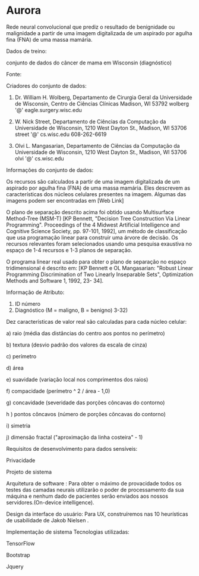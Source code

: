 # Aurora

Rede neural convolucional que prediz o resultado de benignidade ou malignidade  a partir de uma imagem digitalizada de um aspirado por agulha fina (FNA) de uma massa mamária.  

Dados de treino:

conjunto de dados do câncer de mama em Wisconsin (diagnóstico)

Fonte:

Criadores do conjunto de dados:

1. Dr. William H. Wolberg, Departamento de Cirurgia Geral da
Universidade de Wisconsin, Centro de Ciências Clínicas
Madison, WI 53792
wolberg '@' eagle.surgery.wisc.edu

2. W. Nick Street, Departamento de Ciências da Computação da
Universidade de Wisconsin, 1210 West Dayton St., Madison, WI 53706
street '@' cs.wisc.edu 608-262-6619

3. Olvi L. Mangasarian, Departamento de Ciências da Computação da
Universidade de Wisconsin, 1210 West Dayton St., Madison, WI 53706
olvi '@' cs.wisc.edu


Informações do conjunto de dados:

Os recursos são calculados a partir de uma imagem digitalizada de um aspirado por agulha fina (FNA) de uma massa mamária. Eles descrevem as características dos núcleos celulares presentes na imagem. Algumas das imagens podem ser encontradas em [Web Link]

O plano de separação descrito acima foi obtido usando Multisurface Method-Tree (MSM-T) [KP Bennett, "Decision Tree Construction Via Linear Programming". Proceedings of the 4 Midwest Artificial Intelligence and Cognitive Science Society, pp. 97-101, 1992], um método de classificação que usa programação linear para construir uma árvore de decisão. Os recursos relevantes foram selecionados usando uma pesquisa exaustiva no espaço de 1-4 recursos e 1-3 planos de separação.

O programa linear real usado para obter o plano de separação no espaço tridimensional é descrito em: [KP Bennett e OL Mangasarian: "Robust Linear Programming Discrimination of Two Linearly Inseparable Sets", Optimization Methods and Software 1, 1992, 23- 34].


Informação de Atributo:

1) ID número
2) Diagnóstico (M = maligno, B = benigno)
3-32)

Dez características de valor real são calculadas para cada núcleo celular:

a) raio (média das distâncias do centro aos pontos no perímetro)

b) textura (desvio padrão dos valores da escala de cinza)

c) perímetro

d) área

e) suavidade (variação local nos comprimentos dos raios)

f) compacidade (perímetro ^ 2 / área - 1,0)

g) concavidade (severidade das porções côncavas do contorno)

h ) pontos côncavos (número de porções côncavas do contorno)

i) simetria

j) dimensão fractal ("aproximação da linha costeira" - 1)



Requisitos de desenvolvimento para dados sensíveis:

Privacidade


Projeto de sistema

Arquitetura de software : Para obter o máximo de provacidade todos os testes das camadas neurais utilizarão o poder de processamento da sua máquina e nenhum dado de pacientes serão enviados aos nossos servidores.(On-device intelligence).

Design da interface do usuário: Para UX, construíremos nas 10 heurísticas de usabilidade de Jakob Nielsen .

Implementação de sistema
Tecnologias utilizadas:

TensorFlow

Bootstrap

Jquery



